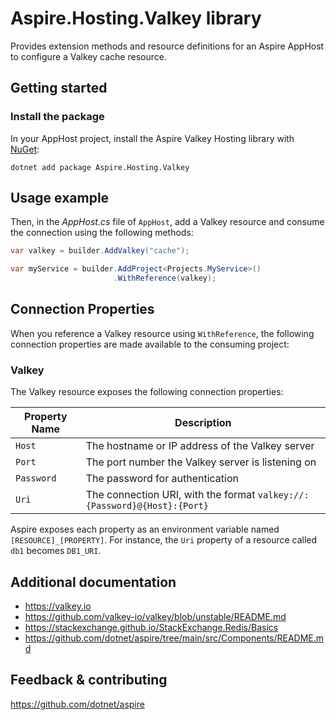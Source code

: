 # Aspire.Hosting.Valkey library

Provides extension methods and resource definitions for an Aspire AppHost to configure a Valkey cache resource.

## Getting started

### Install the package

In your AppHost project, install the Aspire Valkey Hosting library with [NuGet](https://www.nuget.org):

```dotnetcli
dotnet add package Aspire.Hosting.Valkey
```

## Usage example

Then, in the _AppHost.cs_ file of `AppHost`, add a Valkey resource and consume the connection using the following methods:

```csharp
var valkey = builder.AddValkey("cache");

var myService = builder.AddProject<Projects.MyService>()
                       .WithReference(valkey);
```

## Connection Properties

When you reference a Valkey resource using `WithReference`, the following connection properties are made available to the consuming project:

### Valkey

The Valkey resource exposes the following connection properties:

| Property Name | Description |
|---------------|-------------|
| `Host` | The hostname or IP address of the Valkey server |
| `Port` | The port number the Valkey server is listening on |
| `Password` | The password for authentication |
| `Uri` | The connection URI, with the format `valkey://:{Password}@{Host}:{Port}` |

Aspire exposes each property as an environment variable named `[RESOURCE]_[PROPERTY]`. For instance, the `Uri` property of a resource called `db1` becomes `DB1_URI`.

## Additional documentation

* https://valkey.io
* https://github.com/valkey-io/valkey/blob/unstable/README.md
* https://stackexchange.github.io/StackExchange.Redis/Basics
* https://github.com/dotnet/aspire/tree/main/src/Components/README.md

## Feedback & contributing

https://github.com/dotnet/aspire
